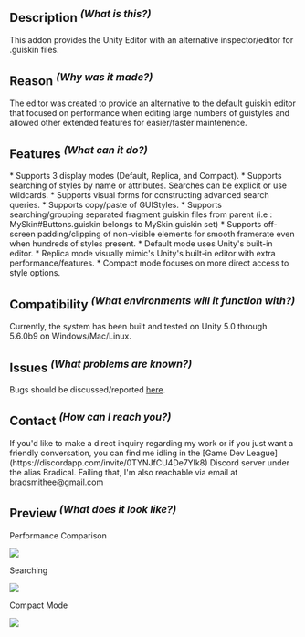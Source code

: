 <h2>Description <sup><em>(What is this?)</em></sup></h2>
This addon provides the Unity Editor with an alternative inspector/editor for .guiskin files.

<h2>Reason <sup><em>(Why was it made?)</em></sup></h2>
The editor was created to provide an alternative to the default guiskin editor that focused on performance when editing large numbers of guistyles and allowed other extended features for easier/faster maintenence.

<h2>Features <sup><em>(What can it do?)</em></sup></h2>
* Supports 3 display modes (Default, Replica, and Compact).
* Supports searching of styles by name or attributes. Searches can be explicit or use wildcards.
* Supports visual forms for constructing advanced search queries.
* Supports copy/paste of GUIStyles.
* Supports searching/grouping separated fragment guiskin files from parent (i.e : MySkin#Buttons.guiskin belongs to MySkin.guiskin set)
* Supports off-screen padding/clipping of non-visible elements for smooth framerate even when hundreds of styles present.
* Default mode uses Unity's built-in editor.
* Replica mode visually mimic's Unity's built-in editor with extra performance/features.
* Compact mode focuses on more direct access to style options.

<h2>Compatibility <sup><em>(What environments will it function with?)</em></sup></h2>
Currently, the system has been built and tested on Unity 5.0 through 5.6.0b9 on Windows/Mac/Linux.

<h2>Issues <sup><em>(What problems are known?)</em></sup></h2>
Bugs should be discussed/reported <a href="https://github.com/zios/unity-guiskin-editor/issues">here</a>.

<h2>Contact <sup><em>(How can I reach you?)</em></sup></h2>
If you'd like to make a direct inquiry regarding my work or if you just want a friendly conversation, you can find me idling in the [Game Dev League](https://discordapp.com/invite/0TYNJfCU4De7YIk8) Discord server under the alias Bradical. Failing that, I'm also reachable via email at bradsmithee@gmail.com

<h2>Preview <sup><em>(What does it look like?)</em></sup></h2>
Performance Comparison

<a href="https://bradsmithee.com/shared/[2897][2017-02-22][0505].mp4"><img src="http://bradsmithee.com/shared/[2909][2017-02-22][0623].png"></a>

Searching

<a href="http://bradsmithee.com/shared/[2901][2017-02-22][0511].mp4"><img src="http://bradsmithee.com/shared/[2910][2017-02-22][0624].png"></a>

Compact Mode

<img src="http://bradsmithee.com/shared/[2899][2017-02-22][0508].png">

